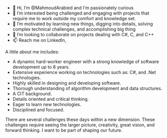 - 👋 Hi, I’m @MahmoudArabied and I'm passionately curious
- 👀 I’m interested being challenged and engaging with projects that require me to work outside my comfort and knowledge set.
- 🌱 I’m motivated by learning new things, digging into details, solving complex technical challenges, and accomplishing big thing
- 💞️ I’m looking to collaborate on projects dealing with C#, C, and C++
- 📫 Reach me on LinkedIn,

A little about me includes:

- A dynamic hard-worker engineer with a strong knowledge of software development up to 8 years.
- Extensive experience working on technologies such as: C#, and .Net technologies.
- Highly skilled in designing and developing software.
- Thorough understanding of algorithm development and data structures.
- A CIT background.
- Details oriented and critical thinking.
- Eager to learn new technologies.
- Disciplined and focused.

There are several challenges these days within a new dimension. 
These challenges require seeing the larger picture, creativity, great vision, and forward thinking. 
I want to be part of shaping our future. 

<!---
MahmoudArabied/MahmoudArabied is a ✨ special ✨ repository because its `README.md` (this file) appears on your GitHub profile.
You can click the Preview link to take a look at your changes.
--->
